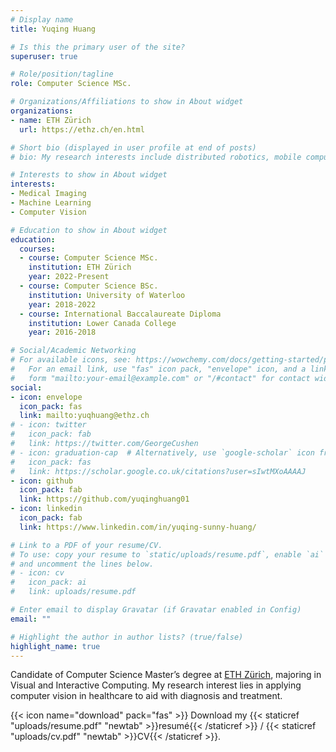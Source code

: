 ```yaml
---
# Display name
title: Yuqing Huang

# Is this the primary user of the site?
superuser: true

# Role/position/tagline
role: Computer Science MSc.

# Organizations/Affiliations to show in About widget
organizations:
- name: ETH Zürich
  url: https://ethz.ch/en.html

# Short bio (displayed in user profile at end of posts)
# bio: My research interests include distributed robotics, mobile computing and programmable matter.

# Interests to show in About widget
interests:
- Medical Imaging
- Machine Learning
- Computer Vision

# Education to show in About widget
education:
  courses:
  - course: Computer Science MSc.
    institution: ETH Zürich
    year: 2022-Present
  - course: Computer Science BSc.
    institution: University of Waterloo
    year: 2018-2022
  - course: International Baccalaureate Diploma
    institution: Lower Canada College
    year: 2016-2018

# Social/Academic Networking
# For available icons, see: https://wowchemy.com/docs/getting-started/page-builder/#icons
#   For an email link, use "fas" icon pack, "envelope" icon, and a link in the
#   form "mailto:your-email@example.com" or "/#contact" for contact widget.
social:
- icon: envelope
  icon_pack: fas
  link: mailto:yuqhuang@ethz.ch
# - icon: twitter
#   icon_pack: fab
#   link: https://twitter.com/GeorgeCushen
# - icon: graduation-cap  # Alternatively, use `google-scholar` icon from `ai` icon pack
#   icon_pack: fas
#   link: https://scholar.google.co.uk/citations?user=sIwtMXoAAAAJ
- icon: github
  icon_pack: fab
  link: https://github.com/yuqinghuang01
- icon: linkedin
  icon_pack: fab
  link: https://www.linkedin.com/in/yuqing-sunny-huang/

# Link to a PDF of your resume/CV.
# To use: copy your resume to `static/uploads/resume.pdf`, enable `ai` icons in `params.toml`, 
# and uncomment the lines below.
# - icon: cv
#   icon_pack: ai
#   link: uploads/resume.pdf

# Enter email to display Gravatar (if Gravatar enabled in Config)
email: ""

# Highlight the author in author lists? (true/false)
highlight_name: true
---
```


Candidate of Computer Science Master’s degree at [ETH Zürich](https://ethz.ch/en.html), majoring in Visual and Interactive Computing. My research interest lies in applying computer vision in healthcare to aid with diagnosis and treatment.

{{< icon name="download" pack="fas" >}} Download my {{< staticref "uploads/resume.pdf" "newtab" >}}resumé{{< /staticref >}} / {{< staticref "uploads/cv.pdf" "newtab" >}}CV{{< /staticref >}}.
